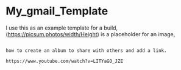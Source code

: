 # My_gmail_Template
I use this as an example template for a build, 
(https://picsum.photos/width/Height) is a placeholder for an image,
```

how to create an album to share with others and add a link.

https://www.youtube.com/watch?v=LITYaGO_JZE
